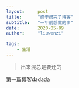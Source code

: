 ```yaml
---
layout:     post
title:      "终于搭完了博客"
subtitle:   "一年前想做的事"
date:       2020-05-09
author:     "liuwenzi"

tags:
    - 生活
---
```


> 出来混总是要还的

第一篇博客dadada
